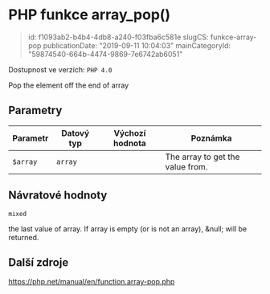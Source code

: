 PHP funkce array_pop()
======================

> id: f1093ab2-b4b4-4db8-a240-f03fba6c581e
> slugCS: funkce-array-pop
> publicationDate: "2019-09-11 10:04:03"
> mainCategoryId: "59874540-664b-4474-9869-7e6742ab6051"

Dostupnost ve verzích: `PHP 4.0`

Pop the element off the end of array


Parametry
--------------

| Parametr | Datový typ | Výchozí hodnota | Poznámka |
|-----|-----|-----|-----|
| `$array` | `array` |  | The array to get the value from. |


Návratové hodnoty
----------------

`mixed`

the last value of array.
If array is empty (or is not an array),
&null; will be returned.

Další zdroje
------------

https://php.net/manual/en/function.array-pop.php
